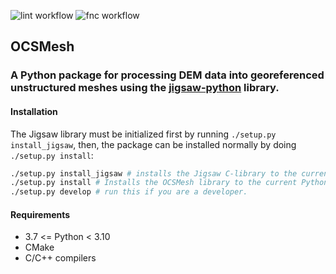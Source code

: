 ![lint workflow](https://github.com/noaa-ocs-modeling/OCSMesh/actions/workflows/pylint.yml/badge.svg?branch=main)
![fnc workflow](https://github.com/noaa-ocs-modeling/OCSMesh/actions/workflows/functional_test.yml/badge.svg)

## OCSMesh
### A Python package for processing DEM data into georeferenced unstructured meshes using the [jigsaw-python](https://github.com/dengwirda/jigsaw-python) library.

#### Installation
The Jigsaw library must be initialized first by running `./setup.py install_jigsaw`, then, the package can be installed normally by doing `./setup.py install`:

```bash
./setup.py install_jigsaw # installs the Jigsaw C-library to the current Python environment
./setup.py install # Installs the OCSMesh library to the current Python environment
./setup.py develop # run this if you are a developer.
```
#### Requirements
* 3.7 <= Python < 3.10
* CMake 
* C/C++ compilers
